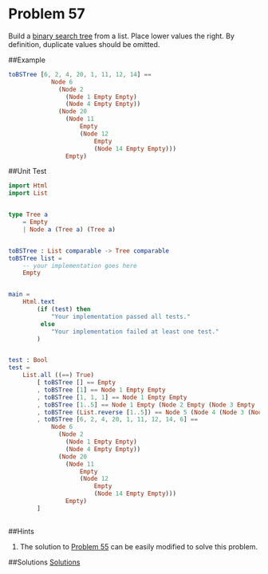 # Problem 57

Build a [binary search tree](http://www.tutorialspoint.com/data_structures_algorithms/binary_search_tree.htm) from a list. Place lower values the right. By definition, duplicate values should be omitted. 

##Example 
```elm
toBSTree [6, 2, 4, 20, 1, 11, 12, 14] == 
            Node 6 
              (Node 2 
                (Node 1 Empty Empty) 
                (Node 4 Empty Empty)) 
              (Node 20 
                (Node 11 
                    Empty 
                    (Node 12 
                        Empty 
                        (Node 14 Empty Empty))) 
                Empty)
```

##Unit Test
```elm
import Html
import List


type Tree a
    = Empty
    | Node a (Tree a) (Tree a)


toBSTree : List comparable -> Tree comparable
toBSTree list =
    -- your implementation goes here
    Empty


main =
    Html.text
        (if (test) then
            "Your implementation passed all tests."
         else
            "Your implementation failed at least one test."
        )


test : Bool
test =
    List.all ((==) True)
        [ toBSTree [] == Empty
        , toBSTree [1] == Node 1 Empty Empty
        , toBSTree [1, 1, 1] == Node 1 Empty Empty
        , toBSTree [1..5] == Node 1 Empty (Node 2 Empty (Node 3 Empty (Node 4 Empty (Node 5 Empty Empty))))
        , toBSTree (List.reverse [1..5]) == Node 5 (Node 4 (Node 3 (Node 2 (Node 1 Empty Empty) Empty) Empty) Empty) Empty
        , toBSTree [6, 2, 4, 20, 1, 11, 12, 14, 6] == 
            Node 6 
              (Node 2 
                (Node 1 Empty Empty) 
                (Node 4 Empty Empty)) 
              (Node 20 
                (Node 11 
                    Empty 
                    (Node 12 
                        Empty 
                        (Node 14 Empty Empty))) 
                Empty)
        ]
  
```

##Hints
1. The solution to [Problem 55](p55.md) can be easily modified to solve this problem. 

##Solutions
[Solutions](../s/s57.md)
